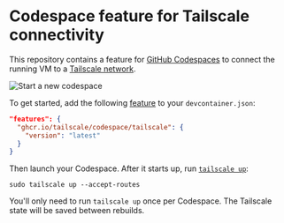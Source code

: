 # Codespace feature for Tailscale connectivity

This repository contains a feature for [GitHub Codespaces](https://github.com/features/codespaces)
to connect the running VM to a [Tailscale network](https://tailscale.com).

![Start a new codespace](codespace.jpg)

To get started, add the following [feature](https://docs.github.com/en/codespaces/setting-up-your-project-for-codespaces/adding-features-to-a-devcontainer-file)
to your `devcontainer.json`:

```json
"features": {
  "ghcr.io/tailscale/codespace/tailscale": {
    "version": "latest"
  }
}
```

Then launch your Codespace. After it starts up, run [`tailscale up`](https://tailscale.com/kb/1080/cli/#up):

```shell
sudo tailscale up --accept-routes
```

You'll only need to run `tailscale up` once per Codespace.
The Tailscale state will be saved between rebuilds.
